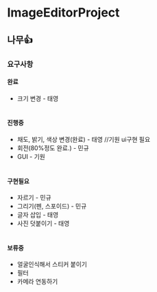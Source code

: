 # ImageEditorProject
## 나무👍
### 요구사항
#### 완료
- 크기 변경 - 태영
<br></br>
#### 진행중
- 채도, 밝기, 색상 변경(완료) - 태영 //기원 ui구현 필요
- 회전(80%정도 완료.) - 민규
- GUI - 기원 
<br></br>
#### 구현필요
- 자르기 - 민규
- 그리기(펜, 스포이드) - 민규
- 글자 삽입 - 태영
- 사진 덧붙이기 - 태영
<br></br>
#### 보류중
- 얼굴인식해서 스티커 붙이기
- 필터
- 카메라 연동하기
